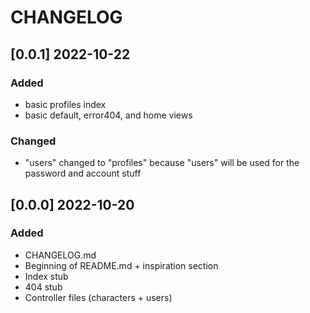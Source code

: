 # CHANGELOG

## [0.0.1] 2022-10-22
### Added
* basic profiles index
* basic default, error404, and home views

### Changed
* "users" changed to "profiles" because "users" will be used for the password and account stuff

## [0.0.0] 2022-10-20
### Added
* CHANGELOG.md
* Beginning of README.md + inspiration section
* Index stub
* 404 stub
* Controller files (characters + users)